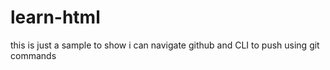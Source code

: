 # learn-html
this is just a sample to show i can navigate github  and CLI to push using git commands
